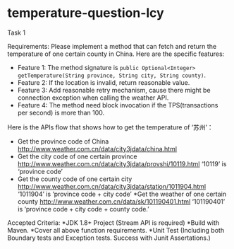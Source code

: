 # temperature-question-lcy

Task 1

Requirements:
Please implement a method that can fetch and return the temperature of one certain county in China. Here are the specific features: 
* Feature 1: The method signature is `public Optional<Integer> getTemperature(String province, String city, String county)`.
* Feature 2: If the location is invalid, return reasonable value.
* Feature 3: Add reasonable retry mechanism, cause there might be connection exception when calling the weather API.
* Feature 4: The method need block invocation if the TPS(transactions per second) is more than 100.

Here is the APIs flow that shows how to get the temperature of ‘苏州’：
* Get the province code of China
http://www.weather.com.cn/data/city3jdata/china.html
* Get the city code of one certain province
http://www.weather.com.cn/data/city3jdata/provshi/10119.html 
 ‘10119’ is ‘province code’
* Get the county code of one certain city
http://www.weather.com.cn/data/city3jdata/station/1011904.html 
‘1011904’ is ‘province code + city code’
*Get the weather of one certain county
http://www.weather.com.cn/data/sk/101190401.html 
‘101190401’ is ‘province code + city code + county code.’

Accepted Criteria:
*JDK 1.8+ Project (Stream API is required)
*Build with Maven.
*Cover all above function requirements.
*Unit Test (Including both Boundary tests and Exception tests. Success with Junit Assertations.)
